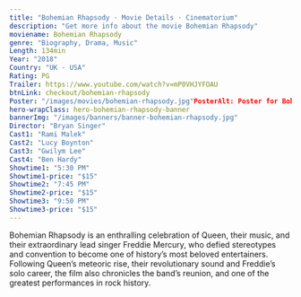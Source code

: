 ```yaml
---
title: "Bohemian Rhapsody · Movie Details · Cinematorium"
description: "Get more info about the movie Bohemian Rhapsody"
moviename: Bohemian Rhapsody
genre: "Biography, Drama, Music"
Length: 134min
Year: "2018"
Country: "UK · USA"
Rating: PG
Trailer: https://www.youtube.com/watch?v=mP0VHJYFOAU
btnLink: checkout/bohemian-rhapsody
Poster: "/images/movies/bohemian-rhapsody.jpg"PosterAlt: Poster for Bohemian Rhapsody
hero-wrapClass: hero-bohemian-rhapsody-banner
bannerImg: "/images/banners/banner-bohemian-rhapsody.jpg"
Director: "Bryan Singer"
Cast1: "Rami Malek"
Cast2: "Lucy Boynton"
Cast3: "Gwilym Lee"
Cast4: "Ben Hardy"
Showtime1: "5:30 PM"
Showtime1-price: "$15"
Showtime2: "7:45 PM"
Showtime2-price: "$15"
Showtime3: "9:50 PM"
Showtime3-price: "$15"
---
```

Bohemian Rhapsody is an enthralling celebration of Queen, their music, and their extraordinary lead singer Freddie Mercury, who defied stereotypes and convention to become one of history’s most beloved entertainers. Following Queen’s meteoric rise, their revolutionary sound and Freddie’s solo career, the film also chronicles the band’s reunion, and one of the greatest performances in rock history.
